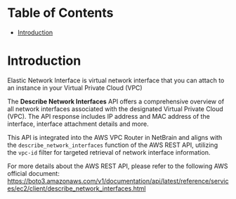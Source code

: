 # Table of Contents
- [Introduction](#introduction)

# Introduction <a name="introduction"></a>
Elastic Network Interface is virtual network interface that you can attach to an instance in your Virtual Private Cloud (VPC)



The <b>Describe Network Interfaces</b> API offers a comprehensive overview of all network interfaces associated with the designated Virtual Private Cloud (VPC). The API response includes IP address and MAC address of the interface, interface attachment details and more.

This API is integrated into the AWS VPC Router in NetBrain and aligns with the `describe_network_interfaces` function of the AWS REST API, utilizing the `vpc-id` filter for targeted retrieval of network interface information.



For more details about the AWS REST API, please refer to the following AWS official document: https://boto3.amazonaws.com/v1/documentation/api/latest/reference/services/ec2/client/describe_network_interfaces.html